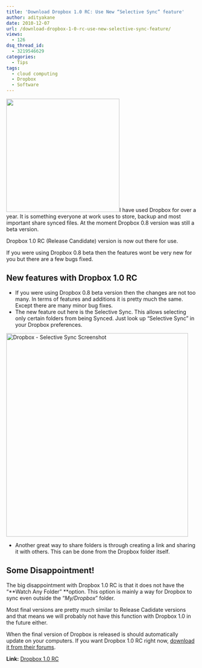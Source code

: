 ```yaml
---
title: 'Download Dropbox 1.0 RC: Use New “Selective Sync” feature'
author: adityakane
date: 2010-12-07
url: /download-dropbox-1-0-rc-use-new-selective-sync-feature/
views:
  - 126
dsq_thread_id:
  - 3219546629
categories:
  - Tips
tags:
  - cloud computing
  - Dropbox
  - Software
---
```

<a rel="attachment wp-att-34221" href="http://devilsworkshop.org/download-dropbox-1-0-rc-use-new-selective-sync-feature/dropbox_1_0_rc_logo/"><img class="alignright size-full wp-image-34221" title="Dropbox_1_0_RC_logo" src="http://cdn.devilsworkshop.org/files/2010/12/Dropbox_1_0_RC_logo.png" alt="" width="300" height="300" /></a>I have used Dropbox for over a year. It is something everyone at work uses to store, backup and most important share synced files. At the moment Dropbox 0.8 version was still a beta version.

Dropbox 1.0 RC (Release Candidate) version is now out there for use.

If you were using Dropbox 0.8 beta then the features wont be very new for you but there are a few bugs fixed.

## **New features with Dropbox 1.0 RC**

  * If you were using Dropbox 0.8 beta version then the changes are not too many. In terms of features and additions it is pretty much the same. Except there are many minor bug fixes.
  * The new feature out here is the Selective Sync. This allows selecting only certain folders from being Synced. Just look up &#8220;Selective Sync&#8221; in your Dropbox preferences.

<a rel="attachment wp-att-34220" href="http://devilsworkshop.org/download-dropbox-1-0-rc-use-new-selective-sync-feature/dropbox_selective_sync/"><img class="alignnone size-full wp-image-34220" title="Dropbox_selective_sync" src="http://cdn.devilsworkshop.org/files/2010/12/Dropbox_selective_sync.png" alt="Dropbox - Selective Sync Screenshot" width="482" height="539" /></a>

  * Another great way to share folders is through creating a link and sharing it with others. This can be done from the Dropbox folder itself.

## Some Disappointment!

The big disappointment with Dropbox 1.0 RC is that it does not have the &#8220;**Watch Any Folder&#8221; **option. This option is mainly a way for Dropbox to sync even outside the &#8220;*My/Dropbox*&#8221; folder.

Most final versions are pretty much similar to Release Cadidate versions and that means we will probably not have this function with Dropbox 1.0 in the future either.

When the final version of Dropbox is released is should automatically update on your computers. If you want Dropbox 1.0 RC right now, <a href="http://forums.dropbox.com/topic.php?id=28265" onclick="_gaq.push(['_trackEvent', 'outbound-article', 'http://forums.dropbox.com/topic.php?id=28265', 'download it from their forums']);" >download it from their forums</a>.

**Link:** <a href="http://forums.dropbox.com/topic.php?id=28265" onclick="_gaq.push(['_trackEvent', 'outbound-article', 'http://forums.dropbox.com/topic.php?id=28265', 'Dropbox 1.0 RC']);" >Dropbox 1.0 RC</a>
